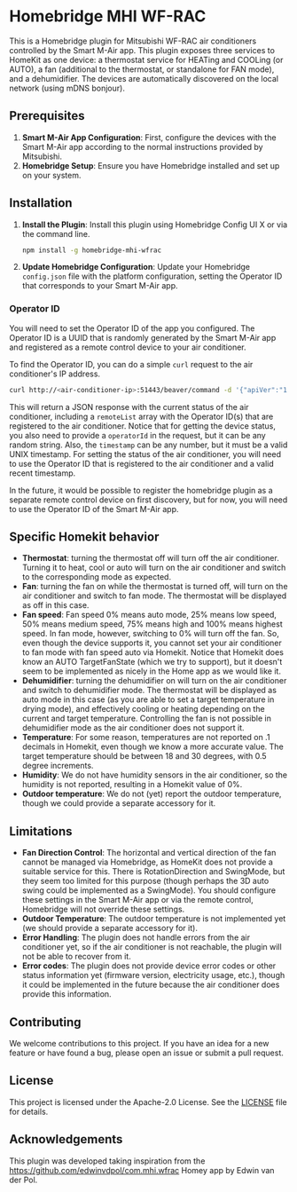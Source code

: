 # Homebridge MHI WF-RAC

This is a Homebridge plugin for Mitsubishi WF-RAC air conditioners controlled by the Smart M-Air app.
This plugin exposes three services to HomeKit as one device: a thermostat service for HEATing and COOLing (or AUTO), a fan (additional to the thermostat, or standalone for FAN mode), and a dehumidifier.
The devices are automatically discovered on the local network (using mDNS bonjour).

## Prerequisites

1. **Smart M-Air App Configuration**: First, configure the devices with the Smart M-Air app according to the normal instructions provided by Mitsubishi.
2. **Homebridge Setup**: Ensure you have Homebridge installed and set up on your system.

## Installation

1. **Install the Plugin**: Install this plugin using Homebridge Config UI X or via the command line.
   ```sh
   npm install -g homebridge-mhi-wfrac
   ```

2. **Update Homebridge Configuration**: Update your Homebridge `config.json` file with the platform configuration, setting the Operator ID that corresponds to your Smart M-Air app.

### Operator ID

You will need to set the Operator ID of the app you configured. 
The Operator ID is a UUID that is randomly generated by the Smart M-Air app and registered as a remote control device to your air conditioner.

To find the Operator ID, you can do a simple `curl` request to the air conditioner's IP address.
```sh
curl http://<air-conditioner-ip>:51443/beaver/command -d '{"apiVer":"1.0","command":"getAirconStat","deviceId":"<deviceName>","operatorId":"1234567890","timestamp":1722259820}'
```
This will return a JSON response with the current status of the air conditioner, including a `remoteList` array with the Operator ID(s) that are registered to the air conditioner.
Notice that for getting the device status, you also need to provide a `operatorId` in the request, but it can be any random string.
Also, the `timestamp` can be any number, but it must be a valid UNIX timestamp.
For setting the status of the air conditioner, you will need to use the Operator ID that is registered to the air conditioner and a valid recent timestamp.

In the future, it would be possible to register the homebridge plugin as a separate remote control device on first discovery, but for now, you will need to use the Operator ID of the Smart M-Air app.

## Specific Homekit behavior
- **Thermostat**: turning the thermostat off will turn off the air conditioner. Turning it to heat, cool or auto will turn on the air conditioner and switch to the corresponding mode as expected.
- **Fan**: turning the fan on while the thermostat is turned off, will turn on the air conditioner and switch to fan mode. The thermostat will be displayed as off in this case.
- **Fan speed**: Fan speed 0% means auto mode, 25% means low speed, 50% means medium speed, 75% means high and 100% means highest speed. In fan mode, however, switching to 0% will turn off the fan. So, even though the device supports it, you cannot set your air conditioner to fan mode with fan speed auto via Homekit. Notice that Homekit does know an AUTO TargetFanState (which we try to support), but it doesn't seem to be implemented as nicely in the Home app as we would like it.
- **Dehumidifier**: turning the dehumidifier on will turn on the air conditioner and switch to dehumidifier mode. The thermostat will be displayed as auto mode in this case (as you are able to set a target temperature in drying mode), and effectively cooling or heating depending on the current and target temperature. Controlling the fan is not possible in dehumidifier mode as the air conditioner does not support it.
- **Temperature**: For some reason, temperatures are not reported on .1 decimals in Homekit, even though we know a more accurate value. The target temperature should be between 18 and 30 degrees, with 0.5 degree increments.
- **Humidity**: We do not have humidity sensors in the air conditioner, so the humidity is not reported, resulting in a Homekit value of 0%.
- **Outdoor temperature**: We do not (yet) report the outdoor temperature, though we could provide a separate accessory for it.

## Limitations

- **Fan Direction Control**: The horizontal and vertical direction of the fan cannot be managed via Homebridge, as HomeKit does not provide a suitable service for this. There is RotationDirection and SwingMode, but they seem too limited for this purpose (though perhaps the 3D auto swing could be implemented as a SwingMode). You should configure these settings in the Smart M-Air app or via the remote control, Homebridge will not override these settings.
- **Outdoor Temperature**: The outdoor temperature is not implemented yet (we should provide a separate accessory for it).
- **Error Handling**: The plugin does not handle errors from the air conditioner yet, so if the air conditioner is not reachable, the plugin will not be able to recover from it.
- **Error codes**: The plugin does not provide device error codes or other status information yet (firmware version, electricity usage, etc.), though it could be implemented in the future because the air conditioner does provide this information.


## Contributing

We welcome contributions to this project. If you have an idea for a new feature or have found a bug, please open an issue or submit a pull request.

## License

This project is licensed under the Apache-2.0 License. See the [LICENSE](LICENSE) file for details.

## Acknowledgements

This plugin was developed taking inspiration from the https://github.com/edwinvdpol/com.mhi.wfrac Homey app by Edwin van der Pol.
